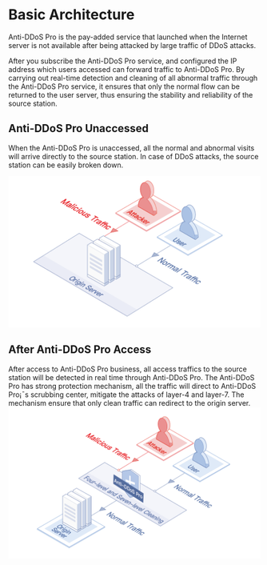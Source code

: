 # Basic Architecture

Anti-DDoS Pro is the pay-added service that launched when the Internet server is not available after being attacked by large traffic of DDoS attacks.

After you subscribe the Anti-DDoS Pro service, and configured the IP address which users accessed can forward traffic to Anti-DDoS Pro. By carrying out real-time detection and cleaning of all abnormal traffic through the Anti-DDoS Pro service, it ensures that only the normal flow can be returned to the user server, thus ensuring the stability and reliability of the source station.

## Anti-DDoS Pro Unaccessed
When the Anti-DDoS Pro is unaccessed, all the normal and abnormal visits will arrive directly to the source station. In case of DDoS attacks, the source station can be easily broken down.

![Anti-DDoS Pro Architecture Diagram](../../../../image/Advanced%20Anti-DDoS/ipant%20002.png)

## After Anti-DDoS Pro Access
After access to Anti-DDoS Pro business, all access traffics to the source station will be detected in real time through Anti-DDoS Pro. The Anti-DDoS Pro has strong protection mechanism, all the traffic will direct to Anti-DDoS Pro¡¯s scrubbing center, mitigate the attacks of layer-4 and layer-7. The mechanism ensure that only clean traffic can redirect to the origin server.
![Anti-DDoS Pro Architecture Diagram](../../../../image/Advanced%20Anti-DDoS/ipant%20001.png)

